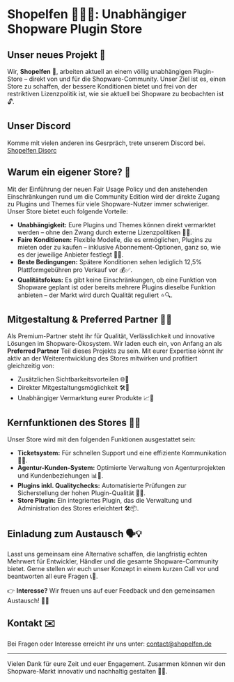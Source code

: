 # Shopelfen 🧚‍♂️✨: Unabhängiger Shopware Plugin Store

## Unser neues Projekt 🚀

Wir, **Shopelfen** 🧚, arbeiten aktuell an einem völlig unabhängigen Plugin-Store – direkt von und für die Shopware-Community. Unser Ziel ist es, einen Store zu schaffen, der bessere Konditionen bietet und frei von der restriktiven Lizenzpolitik ist, wie sie aktuell bei Shopware zu beobachten ist 🔓.

## Unser Discord

Komme mit vielen anderen ins Gesrpräch, trete unserem Discord bei. [Shopelfen Disorc](https://discord.gg/XvqSw93zEW)

## Warum ein eigener Store? 🤔

Mit der Einführung der neuen Fair Usage Policy und den anstehenden Einschränkungen rund um die Community Edition wird der direkte Zugang zu Plugins und Themes für viele Shopware-Nutzer immer schwieriger. Unser Store bietet euch folgende Vorteile:

- **Unabhängigkeit:** Eure Plugins und Themes können direkt vermarktet werden – ohne den Zwang durch externe Lizenzpolitiken 🚫📜.
- **Faire Konditionen:** Flexible Modelle, die es ermöglichen, Plugins zu mieten oder zu kaufen – inklusive Abonnement-Optionen, ganz so, wie es der jeweilige Anbieter festlegt 💸💼.
- **Beste Bedingungen:** Spätere Konditionen sehen lediglich 12,5% Plattformgebühren pro Verkauf vor 💰✅.
- **Qualitätsfokus:** Es gibt keine Einschränkungen, ob eine Funktion von Shopware geplant ist oder bereits mehrere Plugins dieselbe Funktion anbieten – der Markt wird durch Qualität reguliert ⭐️🔍.

## Mitgestaltung & Preferred Partner 🤝🌟

Als Premium-Partner steht ihr für Qualität, Verlässlichkeit und innovative Lösungen im Shopware-Ökosystem. Wir laden euch ein, von Anfang an als **Preferred Partner** Teil dieses Projekts zu sein. Mit eurer Expertise könnt ihr aktiv an der Weiterentwicklung des Stores mitwirken und profitiert gleichzeitig von:

- Zusätzlichen Sichtbarkeitsvorteilen 🌐👀
- Direkter Mitgestaltungsmöglichkeit 🛠️🤩
- Unabhängiger Vermarktung eurer Produkte 📈🛒

## Kernfunktionen des Stores 🔧📲

Unser Store wird mit den folgenden Funktionen ausgestattet sein:

- **Ticketsystem:** Für schnellen Support und eine effiziente Kommunikation 🎫💬.
- **Agentur-Kunden-System:** Optimierte Verwaltung von Agenturprojekten und Kundenbeziehungen 📊🤝.
- **Plugins inkl. Qualitychecks:** Automatisierte Prüfungen zur Sicherstellung der hohen Plugin-Qualität 🧪✅.
- **Store Plugin:** Ein integriertes Plugin, das die Verwaltung und Administration des Stores erleichtert 🛠️📦.

## Einladung zum Austausch 🗣️💡

Lasst uns gemeinsam eine Alternative schaffen, die langfristig echten Mehrwert für Entwickler, Händler und die gesamte Shopware-Community bietet. Gerne stellen wir euch unser Konzept in einem kurzen Call vor und beantworten all eure Fragen 📞💬.

👉 **Interesse?** Wir freuen uns auf euer Feedback und den gemeinsamen Austausch! 🤗🔄

## Kontakt ✉️

Bei Fragen oder Interesse erreicht ihr uns unter: [contact@shopelfen.de](mailto:contact@shopelfen.de)

---

Vielen Dank für eure Zeit und euer Engagement. Zusammen können wir den Shopware-Markt innovativ und nachhaltig gestalten 🌱💼.
